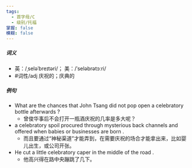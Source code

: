 ```yaml
---
tags:
  - 首字母/C
  - 级别/托福
掌握: false
模糊: false
---
```

##### 词义
- 英：/ˌseləˈbreɪtəri/； 美：/ˈseləbrətɔːri/
- #词性/adj  庆祝的；庆典的
##### 例句
- What are the chances that John Tsang did not pop open a celebratory bottle afterwards ?
	- 曾俊华事后不会打开一瓶酒庆祝的几率是多大呢？
- a celebratory spoil procured through mysterious back channels and offered when babies or businesses are born .
	- 而且要通过“神秘渠道”才能弄到，在需要庆祝的场合才能拿出来，比如婴儿出生，或公司开张。
- He cut a little celebratory caper in the middle of the road .
	- 他高兴得在路中央蹦跳了几下。
